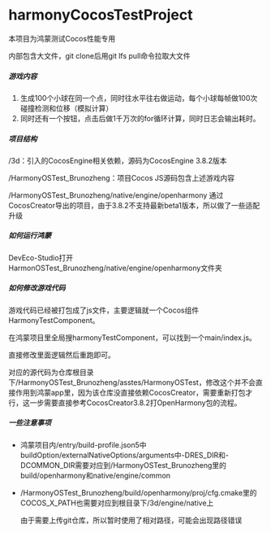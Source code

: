 # harmonyCocosTestProject

本项目为鸿蒙测试Cocos性能专用

内部包含大文件，git clone后用git lfs pull命令拉取大文件

##### 游戏内容

1. 生成100个小球在同一个点，同时往水平往右做运动，每个小球每帧做100次碰撞检测和位移（模拟计算）
2. 同时还有一个按钮，点击后做1千万次的for循环计算，同时日志会输出耗时。

##### 项目结构

/3d：引入的CocosEngine相关依赖，源码为CocosEngine 3.8.2版本

/HarmonyOSTest_Brunozheng：项目Cocos JS源码包含上述游戏内容

/HarmonyOSTest_Brunozheng/native/engine/openharmony 通过CocosCreator导出的项目，由于3.8.2不支持最新beta1版本，所以做了一些适配升级

##### 如何运行鸿蒙

DevEco-Studio打开HarmonOSTest_Brunozheng/native/engine/openharmony文件夹

##### 如何修改游戏代码

游戏代码已经被打包成了js文件，主要逻辑就一个Cocos组件 HarmonyTestComponent。

在鸿蒙项目里全局搜harmonyTestComponent，可以找到一个main/index.js。

直接修改里面逻辑然后重跑即可。



对应的源代码为仓库根目录下/HarmonyOSTest_Brunozheng/asstes/HarmonyOSTest，修改这个并不会直接作用到鸿蒙app里，因为该仓库没直接依赖CocosCreator，需要重新打包才行，这一步需要直接参考CocosCreator3.8.2打OpenHarmony包的流程。

##### 一些注意事项

* 鸿蒙项目内/entry/build-profile.json5中 buildOption/externalNativeOptions/arguments中-DRES_DIR和-DCOMMON_DIR需要对应到/HarmonyOSTest_Brunozheng里的build/openharmony和native/engine/common

* /HarmonyOSTest_Brunozheng/build/openharmony/proj/cfg.cmake里的COCOS_X_PATH也需要对应到根目录下/3d/engine/native上

  由于需要上传git仓库，所以暂时使用了相对路径，可能会出现路径错误